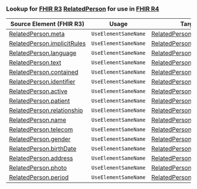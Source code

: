 ### Lookup for [FHIR R3](https://hl7.org/fhir/STU3/) [RelatedPerson](https://hl7.org/fhir/STU3/RelatedPerson.html) for use in [FHIR R4](https://hl7.org/fhir/R4/)

| Source Element (FHIR R3) | Usage | Target |
| -------------- | ----- | ------ |
| [RelatedPerson.meta](https://hl7.org/fhir/STU3/RelatedPerson.html#resource) | `UseElementSameName` | [RelatedPerson.meta](https://hl7.org/fhir/R4/RelatedPerson.html#resource) |
| [RelatedPerson.implicitRules](https://hl7.org/fhir/STU3/RelatedPerson.html#resource) | `UseElementSameName` | [RelatedPerson.implicitRules](https://hl7.org/fhir/R4/RelatedPerson.html#resource) |
| [RelatedPerson.language](https://hl7.org/fhir/STU3/RelatedPerson.html#resource) | `UseElementSameName` | [RelatedPerson.language](https://hl7.org/fhir/R4/RelatedPerson.html#resource) |
| [RelatedPerson.text](https://hl7.org/fhir/STU3/RelatedPerson.html#resource) | `UseElementSameName` | [RelatedPerson.text](https://hl7.org/fhir/R4/RelatedPerson.html#resource) |
| [RelatedPerson.contained](https://hl7.org/fhir/STU3/RelatedPerson.html#resource) | `UseElementSameName` | [RelatedPerson.contained](https://hl7.org/fhir/R4/RelatedPerson.html#resource) |
| [RelatedPerson.identifier](https://hl7.org/fhir/STU3/RelatedPerson.html#resource) | `UseElementSameName` | [RelatedPerson.identifier](https://hl7.org/fhir/R4/RelatedPerson.html#resource) |
| [RelatedPerson.active](https://hl7.org/fhir/STU3/RelatedPerson.html#resource) | `UseElementSameName` | [RelatedPerson.active](https://hl7.org/fhir/R4/RelatedPerson.html#resource) |
| [RelatedPerson.patient](https://hl7.org/fhir/STU3/RelatedPerson.html#resource) | `UseElementSameName` | [RelatedPerson.patient](https://hl7.org/fhir/R4/RelatedPerson.html#resource) |
| [RelatedPerson.relationship](https://hl7.org/fhir/STU3/RelatedPerson.html#resource) | `UseElementSameName` | [RelatedPerson.relationship](https://hl7.org/fhir/R4/RelatedPerson.html#resource) |
| [RelatedPerson.name](https://hl7.org/fhir/STU3/RelatedPerson.html#resource) | `UseElementSameName` | [RelatedPerson.name](https://hl7.org/fhir/R4/RelatedPerson.html#resource) |
| [RelatedPerson.telecom](https://hl7.org/fhir/STU3/RelatedPerson.html#resource) | `UseElementSameName` | [RelatedPerson.telecom](https://hl7.org/fhir/R4/RelatedPerson.html#resource) |
| [RelatedPerson.gender](https://hl7.org/fhir/STU3/RelatedPerson.html#resource) | `UseElementSameName` | [RelatedPerson.gender](https://hl7.org/fhir/R4/RelatedPerson.html#resource) |
| [RelatedPerson.birthDate](https://hl7.org/fhir/STU3/RelatedPerson.html#resource) | `UseElementSameName` | [RelatedPerson.birthDate](https://hl7.org/fhir/R4/RelatedPerson.html#resource) |
| [RelatedPerson.address](https://hl7.org/fhir/STU3/RelatedPerson.html#resource) | `UseElementSameName` | [RelatedPerson.address](https://hl7.org/fhir/R4/RelatedPerson.html#resource) |
| [RelatedPerson.photo](https://hl7.org/fhir/STU3/RelatedPerson.html#resource) | `UseElementSameName` | [RelatedPerson.photo](https://hl7.org/fhir/R4/RelatedPerson.html#resource) |
| [RelatedPerson.period](https://hl7.org/fhir/STU3/RelatedPerson.html#resource) | `UseElementSameName` | [RelatedPerson.period](https://hl7.org/fhir/R4/RelatedPerson.html#resource) |
